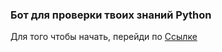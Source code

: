 ### Бот для проверки твоих знаний Python

Для того чтобы начать, перейди по [Ссылке]([ссылке](https://t.me/braunder_quiz_bot))
